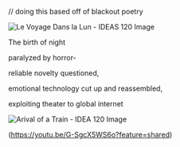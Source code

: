 // doing this based off of blackout poetry

![Le Voyage Dans la Lun - IDEAS 120 Image](https://github.com/user-attachments/assets/81fa9d0e-ebac-4f88-9f8e-776497caf193)

The birth of night

paralyzed by horror-

reliable novelty questioned,

emotional technology cut up and reassembled,

exploiting theater to global internet

![Arival of a Train - IDEA 120 Image](https://github.com/user-attachments/assets/f5708e72-6b07-424f-9886-e97455ba292f)

(https://youtu.be/G-SgcX5WS6o?feature=shared)
